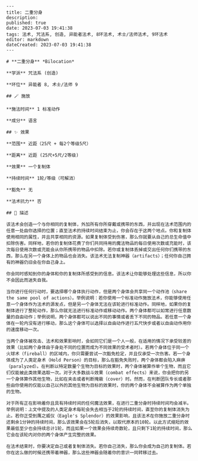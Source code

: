 
    ---
    title: 二重分身
    description: 
    published: true
    date: 2023-07-03 19:41:38
    tags: 法术, 咒法系, 创造, 异能者法术, 8环法术, 术士/法师法术, 9环法术
    editor: markdown
    dateCreated: 2023-07-03 19:41:38
    ---

    # **二重分身** *Bilocation*

    **学派** 咒法系 (创造) 

    **环位** 异能者 8, 术士/法师 9

    ## 🪄 施放

    **施法时间** 1 标准动作

    **成分** 语言

    ## ✨ 效果  

    **范围** 近距（25尺 + 每2个等级5尺）

    **距离** 近距 (25尺+5尺/2等级) 

    **效果** 一个复制体 

    **持续时间** 1轮/等级（可解消） 

    **豁免** 无

    **法术抗力** 否

    ## 📖 描述

    该法术会创造一个与你相同的复制体，外加所有你所穿戴或携带的东西，并出现在法术范围内的任意一处由你选择的位置；直至法术的持续时间结束为止，你会存在于这两个地点。你和复制体使用相同的属性，并且共享相同的资源。如果复制体受到伤害，那么你就要从自己的总生命值中扣除伤害。同样地，若你的复制体花费了你们共同持用的魔法物品的每日使用次数或充能时，该次每日使用次数或充能会从你所携带的物品中扣除。若你或复制体丢掉或交出任何你们携带的东西，那么在另一个身体上的物品也会消失。该法术无法复制神器（artifacts）；任何你自己拥有的神器仍旧会在你自己身上。

    你会同时感知到你的身体和你的复制体所感受到的信息。该法术让你能够处理这些信息，所以你不会因此而迷失自我。

    当你进行任何行动时，要选择哪个身体执行动作，但是两个身体会共享同一个动作池（share the same pool of actions）。举例说明：若你使用一个标准动作施放法术，你能够使用任意一个身体作为法术的源发点，但是另一个身体无法在该轮进行标准动作。同样地，如果你的复制体进行了整轮动作，那么你就无法进行标准动作或移动动作。两个身体都可以如常进行任意数量的自由动作；举例说明，两个身体都可以说出不同的事情或者丢下不同的物品。若任意一个身体在一轮内没有进行移动，那么这个身体可以选择以自由动作进行五尺快步或者以自由动作用你的速度移动一次。

    当两个身体被攻击、法术和效果影响时，会如同它们是一个人一般，在适用的情况下承受较差的效果（比如两个身体由于身处不同的位置而成为不同效果的受术者时）。若两个身体位于同一个火球术（fireball）的区域内，你只需要尝试一次豁免检定，并且仅承受一次伤害。若一个身体成为了人类定身术（Hold Person）的目标，那么在豁免失败时，两个身体都会陷入麻痹（paralyzed）。在判断以特定数量个生物为目标的效果时，两个身体被算作单个生物，而且它们仅能被此类效果选取一次。对于大多数战斗效果（combat effects）来说，你会把你的另一个身体算作其他生物，比如在夹击或者判断掩蔽（cover）时。然而，在判断团队专长或者那些由你使用的仅能以自己以外的其他生物为目标的效果时，你的两个身体不会被算作为两个单独的生物。

    对于所有正在影响着你且具有持续时间的任何魔法效果，在进行二重分身时持续时间均会减半。举例说明：上文中提及的人类定身术每轮会失去相当于2轮的持续时间，直至你的复制体消失为止。若你正受到鹰之威仪（Eagle's Splendor）的效果影响，且该法术在你施放二重分身时还剩余1分钟的持续时间，那么该效果会在5轮后消失，以取代原本的10轮。以此方式缩短的效果最低至少也会持续总计1轮，而且如果一个效果会持续奇数轮，且只剩下1轮的持续时间，那么它会在该轮内对你的两个身体产生完整的效果。

    在法术结束时，你要决定自己或者复制体消失。若你自己消失，那么你会成为自己的复制体。若你在这么做的时候还携带着神器，那么这些神器会随着你的意识一同转移过去。
    